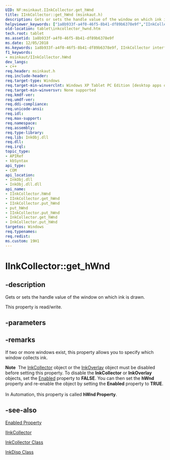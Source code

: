 ```yaml
---
UID: NF:msinkaut.IInkCollector.get_hWnd
title: IInkCollector::get_hWnd (msinkaut.h)
description: Gets or sets the handle value of the window on which ink is drawn.helpviewer_keywords: ["1a8b933f-a4f0-46f5-8b41-df89b6378e9f","IInkCollector interface [Tablet PC]","hWnd property","IInkCollector.get_hWnd","IInkCollector.hWnd","IInkCollector.put_hWnd","IInkCollector::get_hWnd","IInkCollector::hWnd","IInkCollector::put_hWnd","InkCollector.get_hWnd","InkCollector.put_hWnd","get_hWnd","hWnd property [Tablet PC]","hWnd property [Tablet PC]","IInkCollector interface","msinkaut/IInkCollector::get_hWnd","msinkaut/IInkCollector::hWnd","msinkaut/IInkCollector::put_hWnd","put_hWnd","tablet.inkcollector_hwnd"]
old-location: tablet\inkcollector_hwnd.htm
tech.root: tablet
ms.assetid: 1a8b933f-a4f0-46f5-8b41-df89b6378e9f
ms.date: 12/05/2018
ms.keywords: 1a8b933f-a4f0-46f5-8b41-df89b6378e9f, IInkCollector interface [Tablet PC],hWnd property, IInkCollector.get_hWnd, IInkCollector.hWnd, IInkCollector.put_hWnd, IInkCollector::get_hWnd, IInkCollector::hWnd, IInkCollector::put_hWnd, InkCollector.get_hWnd, InkCollector.put_hWnd, get_hWnd, hWnd property [Tablet PC], hWnd property [Tablet PC],IInkCollector interface, msinkaut/IInkCollector::get_hWnd, msinkaut/IInkCollector::hWnd, msinkaut/IInkCollector::put_hWnd, put_hWnd, tablet.inkcollector_hwnd
f1_keywords:
- msinkaut/IInkCollector.hWnd
dev_langs:
- c++
req.header: msinkaut.h
req.include-header: 
req.target-type: Windows
req.target-min-winverclnt: Windows XP Tablet PC Edition [desktop apps only]
req.target-min-winversvr: None supported
req.kmdf-ver: 
req.umdf-ver: 
req.ddi-compliance: 
req.unicode-ansi: 
req.idl: 
req.max-support: 
req.namespace: 
req.assembly: 
req.type-library: 
req.lib: InkObj.dll
req.dll: 
req.irql: 
topic_type:
- APIRef
- kbSyntax
api_type:
- COM
api_location:
- InkObj.dll
- InkObj.dll.dll
api_name:
- IInkCollector.hWnd
- IInkCollector.get_hWnd
- IInkCollector.put_hWnd
- put_hWnd
- IInkCollector.put_hWnd
- InkCollector.get_hWnd
- InkCollector.put_hWnd
targetos: Windows
req.typenames: 
req.redist: 
ms.custom: 19H1
---
```


# IInkCollector::get_hWnd


## -description



Gets or sets the handle value of the window on which ink is drawn.



This property is read/write.


## -parameters


## -remarks



If two or more windows exist, this property allows you to specify which window collects ink.

<div class="alert"><b>Note</b>  The <a href="https://docs.microsoft.com/windows/desktop/tablet/inkcollector-class">InkCollector</a> object or the <a href="https://docs.microsoft.com/windows/desktop/tablet/inkoverlay-class">InkOverlay</a> object must be disabled before setting this property. To disable the <b>InkCollector</b> or <b>InkOverlay</b> objects, set the <a href="https://docs.microsoft.com/windows/desktop/api/msinkaut/nf-msinkaut-iinkcollector-get_enabled">Enabled</a> property to <b>FALSE</b>. You can then set the <b>hWnd</b> property and re-enable the object by setting the <b>Enabled</b> property to <b>TRUE</b>.</div>
<div> </div>
In Automation, this property is called <b>hWnd Property</b>.




## -see-also




<a href="https://docs.microsoft.com/windows/desktop/api/msinkaut/nf-msinkaut-iinkcollector-get_enabled">Enabled Property</a>



<a href="https://msdn.microsoft.com/en-us/library/Mt846796(v=VS.85).aspx">IInkCollector</a>



<a href="https://docs.microsoft.com/windows/desktop/tablet/inkcollector-class">InkCollector Class</a>



<a href="https://docs.microsoft.com/windows/desktop/tablet/inkdisp-class">InkDisp Class</a>
 

 

